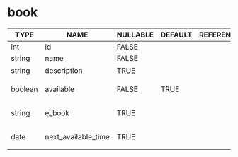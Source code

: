 # book

TYPE | NAME | NULLABLE | DEFAULT | REFERENCE | UNIQUE | COMMENT
--- | --- | --- | --- | --- | --- | ---
int | id | FALSE | | | TRUE |
string | name | FALSE | | | FALSE | 
string | description | TRUE | | | FALSE | 描述
boolean | available | FALSE | TRUE | | FALSE | true代表能借到
string | e_book | TRUE | | | FALSE | 电子书的路径
date | next_available_time | TRUE | | | FALSE | 下次能借到的时间
